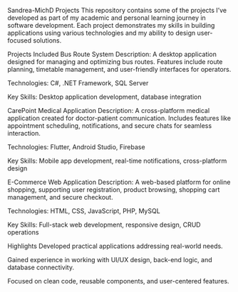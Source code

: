Sandrea-MichD Projects
This repository contains some of the projects I’ve developed as part of my academic and personal learning journey in software development. Each project demonstrates my skills in building applications using various technologies and my ability to design user-focused solutions.

Projects Included
Bus Route System
Description: A desktop application designed for managing and optimizing bus routes. Features include route planning, timetable management, and user-friendly interfaces for operators.

Technologies: C#, .NET Framework, SQL Server

Key Skills: Desktop application development, database integration

CarePoint Medical Application
Description: A cross-platform medical application created for doctor-patient communication. Includes features like appointment scheduling, notifications, and secure chats for seamless interaction.

Technologies: Flutter, Android Studio, Firebase

Key Skills: Mobile app development, real-time notifications, cross-platform design

E-Commerce Web Application
Description: A web-based platform for online shopping, supporting user registration, product browsing, shopping cart management, and secure checkout.

Technologies: HTML, CSS, JavaScript, PHP, MySQL

Key Skills: Full-stack web development, responsive design, CRUD operations

Highlights
Developed practical applications addressing real-world needs.

Gained experience in working with UI/UX design, back-end logic, and database connectivity.

Focused on clean code, reusable components, and user-centered features.
